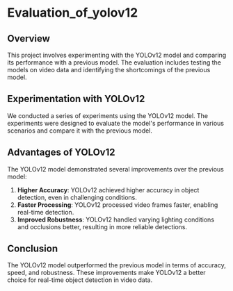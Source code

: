 # Evaluation_of_yolov12

## Overview
This project involves experimenting with the YOLOv12 model and comparing its performance with a previous model. The evaluation includes testing the models on video data and identifying the shortcomings of the previous model.

## Experimentation with YOLOv12
We conducted a series of experiments using the YOLOv12 model. The experiments were designed to evaluate the model's performance in various scenarios and compare it with the previous model.

## Advantages of YOLOv12
The YOLOv12 model demonstrated several improvements over the previous model:
1. **Higher Accuracy**: YOLOv12 achieved higher accuracy in object detection, even in challenging conditions.
2. **Faster Processing**: YOLOv12 processed video frames faster, enabling real-time detection.
3. **Improved Robustness**: YOLOv12 handled varying lighting conditions and occlusions better, resulting in more reliable detections.

## Conclusion
The YOLOv12 model outperformed the previous model in terms of accuracy, speed, and robustness. These improvements make YOLOv12 a better choice for real-time object detection in video data.
